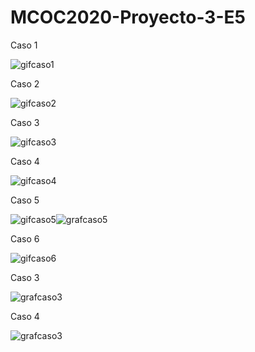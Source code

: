 # MCOC2020-Proyecto-3-E5
Caso 1

![gifcaso1](https://raw.githubusercontent.com/IgnacioInostroza/MCOC2020-Proyecto-3-E5/main/GIF_Caso_1.gif)

Caso 2

![gifcaso2](https://raw.githubusercontent.com/IgnacioInostroza/MCOC2020-Proyecto-3-E5/main/GIF_Caso_2.gif)

Caso 3

![gifcaso3](https://raw.githubusercontent.com/IgnacioInostroza/MCOC2020-Proyecto-3-E5/main/GIF_Caso_3.gif)

Caso 4

![gifcaso4](https://raw.githubusercontent.com/IgnacioInostroza/MCOC2020-Proyecto-3-E5/main/GIF_Caso_4.gif)

Caso 5

![gifcaso5](https://raw.githubusercontent.com/IgnacioInostroza/MCOC2020-Proyecto-3-E5/main/GIF_Caso_5.gif)![grafcaso5](https://raw.githubusercontent.com/IgnacioInostroza/MCOC2020-Proyecto-3-E5/main/Caso5.jpeg)

Caso 6

![gifcaso6](https://raw.githubusercontent.com/IgnacioInostroza/MCOC2020-Proyecto-3-E5/main/GIF_Caso_6.gif)


Caso 3 

![grafcaso3](https://raw.githubusercontent.com/IgnacioInostroza/MCOC2020-Proyecto-3-E5/main/Caso3.jpeg)

Caso 4

![grafcaso3](https://raw.githubusercontent.com/IgnacioInostroza/MCOC2020-Proyecto-3-E5/main/Caso4.jpeg)


